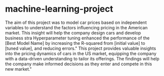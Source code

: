 # machine-learning-project
The aim of this project was to model car prices based on independent variables to understand the factors influencing pricing in the American market. This insight will help the company design cars and develop business stra
Hyperparameter tuning enhanced the performance of the [Best Model Name] by increasing the R-squared from [initial value] to [tuned value], and reducing errors."
This project provides valuable insights into the pricing dynamics of cars in the US market, equipping the company with a data-driven understanding to tailor its offerings. The findings will help the company make informed decisions as they enter and compete in this new market."
